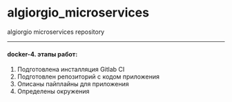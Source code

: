 # algiorgio_microservices
algiorgio microservices repository

------------

#### docker-4. этапы работ:
1. Подготовлена инсталляция Gitlab CI
2. Подготовлен репозиторий с кодом приложения
3. Описаны пайплайны для приложения
4. Определены окружения

